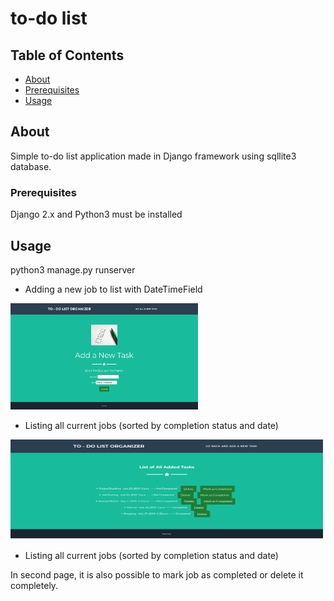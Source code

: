 # to-do list

## Table of Contents
+ [About](#about)
+ [Prerequisites](#prereq)
+ [Usage](#usage)

## About <a name = "about"></a>
Simple to-do list application made in Django framework using sqllite3 database.

### Prerequisites <a name = "prereq"></a>

Django 2.x and Python3 must be installed

## Usage <a name = "usage"></a>

python3 manage.py runserver

- Adding a new job to list with DateTimeField

<img src="index.png" width="300" height="170">

- Listing all current jobs (sorted by completion status and date)

<img src="list.png" width="500" height="160">

- Listing all current jobs (sorted by completion status and date)


In second page, it is also possible to mark job as completed or delete it completely. 
